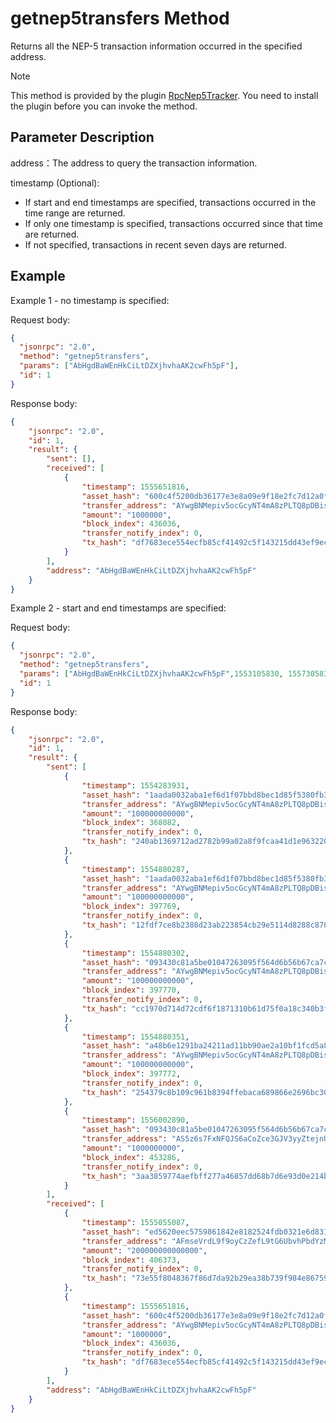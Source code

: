# getnep5transfers Method

Returns all the NEP-5 transaction information occurred in the specified address.

> [!Note]
>
> This method is provided by the plugin [RpcNep5Tracker](https://github.com/neo-project/neo-plugins/releases). You need to install the plugin before you can invoke the method.

## Parameter Description

address：The address to query the transaction information.

timestamp (Optional): 

- If start and end timestamps are specified, transactions occurred in the time range are returned.
- If only one timestamp is specified, transactions occurred since that time are returned.
- If not specified, transactions in recent seven days are returned.

## Example

Example 1 - no timestamp is specified:

Request body:

```json
{
  "jsonrpc": "2.0",
  "method": "getnep5transfers",
  "params": ["AbHgdBaWEnHkCiLtDZXjhvhaAK2cwFh5pF"],
  "id": 1
}
```

Response body:

```json
{
    "jsonrpc": "2.0",
    "id": 1,
    "result": {
        "sent": [],
        "received": [
            {
                "timestamp": 1555651816,
                "asset_hash": "600c4f5200db36177e3e8a09e9f18e2fc7d12a0f",
                "transfer_address": "AYwgBNMepiv5ocGcyNT4mA8zPLTQ8pDBis",
                "amount": "1000000",
                "block_index": 436036,
                "transfer_notify_index": 0,
                "tx_hash": "df7683ece554ecfb85cf41492c5f143215dd43ef9ec61181a28f922da06aba58"
            }
        ],
        "address": "AbHgdBaWEnHkCiLtDZXjhvhaAK2cwFh5pF"
    }
}
```

Example 2 - start and end timestamps are specified:

Request body:

```json
{
  "jsonrpc": "2.0",
  "method": "getnep5transfers",
  "params": ["AbHgdBaWEnHkCiLtDZXjhvhaAK2cwFh5pF",1553105830, 1557305830],
  "id": 1
}
```

Response body: 

```json
{
    "jsonrpc": "2.0",
    "id": 1,
    "result": {
        "sent": [
            {
                "timestamp": 1554283931,
                "asset_hash": "1aada0032aba1ef6d1f07bbd8bec1d85f5380fb3",
                "transfer_address": "AYwgBNMepiv5ocGcyNT4mA8zPLTQ8pDBis",
                "amount": "100000000000",
                "block_index": 368082,
                "transfer_notify_index": 0,
                "tx_hash": "240ab1369712ad2782b99a02a8f9fcaa41d1e96322017ae90d0449a3ba52a564"
            },
            {
                "timestamp": 1554880287,
                "asset_hash": "1aada0032aba1ef6d1f07bbd8bec1d85f5380fb3",
                "transfer_address": "AYwgBNMepiv5ocGcyNT4mA8zPLTQ8pDBis",
                "amount": "100000000000",
                "block_index": 397769,
                "transfer_notify_index": 0,
                "tx_hash": "12fdf7ce8b2388d23ab223854cb29e5114d8288c878de23b7924880f82dfc834"
            },
            {
                "timestamp": 1554880302,
                "asset_hash": "093430c81a5be01047263095f564d6b56b67ca7c",
                "transfer_address": "AYwgBNMepiv5ocGcyNT4mA8zPLTQ8pDBis",
                "amount": "100000000000",
                "block_index": 397770,
                "transfer_notify_index": 0,
                "tx_hash": "cc1970d714d72cdf6f1871310b61d75f0a18c340b3f5e6b00e11d871aef96f61"
            },
            {
                "timestamp": 1554880351,
                "asset_hash": "a48b6e1291ba24211ad11bb90ae2a10bf1fcd5a8",
                "transfer_address": "AYwgBNMepiv5ocGcyNT4mA8zPLTQ8pDBis",
                "amount": "100000000000",
                "block_index": 397772,
                "transfer_notify_index": 0,
                "tx_hash": "254379c8b109c961b8394ffebaca689866e2696bc3041aca659696c491e3a325"
            },
            {
                "timestamp": 1556002890,
                "asset_hash": "093430c81a5be01047263095f564d6b56b67ca7c",
                "transfer_address": "AS5z6s7FxNFQJS6aCoZce3GJV3yyZtejnU",
                "amount": "1000000000",
                "block_index": 453286,
                "transfer_notify_index": 0,
                "tx_hash": "3aa3859774aefbff277a46857dd68b7d6e93d0e214bd0b17763471e84f557dff"
            }
        ],
        "received": [
            {
                "timestamp": 1555055087,
                "asset_hash": "ed5620eec5759861842e8182524fdb0321e6d831",
                "transfer_address": "AFmseVrdL9f9oyCzZefL9tG6UbvhPbdYzM",
                "amount": "200000000000000",
                "block_index": 406373,
                "transfer_notify_index": 0,
                "tx_hash": "73e55f8048367f86d7da92b29ea38b739f984e86759bdeacd2244d491e60e9eb"
            },
            {
                "timestamp": 1555651816,
                "asset_hash": "600c4f5200db36177e3e8a09e9f18e2fc7d12a0f",
                "transfer_address": "AYwgBNMepiv5ocGcyNT4mA8zPLTQ8pDBis",
                "amount": "1000000",
                "block_index": 436036,
                "transfer_notify_index": 0,
                "tx_hash": "df7683ece554ecfb85cf41492c5f143215dd43ef9ec61181a28f922da06aba58"
            }
        ],
        "address": "AbHgdBaWEnHkCiLtDZXjhvhaAK2cwFh5pF"
    }
}
```